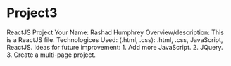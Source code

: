 # Project3
ReactJS Project
Your Name: Rashad Humphrey
Overview/description: This is a ReactJS file.
Technologices Used: (.html, .css): .html, .css, JavaScript, ReactJS.
Ideas for future improvement: 1. Add more JavaScript.  2. JQuery. 3.  Create a multi-page project.
